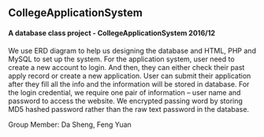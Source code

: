 ## CollegeApplicationSystem

#### A database class project - CollegeApplicationSystem 2016/12 

We use ERD diagram to help us designing the database and HTML, PHP and MySQL to set up the system.
For the application system, user need to create a new account to login. And then, they can either check 
their past apply record or create a new application. User can submit their application after they fill all 
the info and the information will be stored in database.
For the login credential, we require one pair of information – user name and password to access the website. 
We encrypted passing word by storing MD5 hashed password rather than the raw text password in the database. 

Group Member: Da Sheng, Feng Yuan


